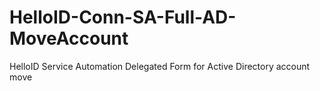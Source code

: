 # HelloID-Conn-SA-Full-AD-MoveAccount
HelloID Service Automation Delegated Form for Active Directory account move
